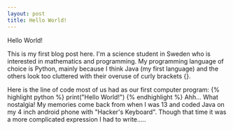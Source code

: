 ```yaml
---
layout: post
title: Hello World!
---
```


Hello World!

This is my first blog post here. I'm a science student in Sweden who is interested in mathematics and programming. 
My programming language of choice is Python, mainly because I think Java (my first language) and the others look too cluttered with their overuse of curly brackets {}.  

Here is the line of code most of us had as our first computer program:
{% highlight python %}
print("Hello World!")
{% endhighlight %}
Ahh... What nostalgia! My memories come back from when I was 13 and coded Java on my 4 inch android phone with "Hacker's Keyboard". Though that time it was a more complicated expression I had to write.....

